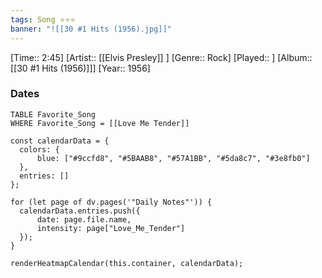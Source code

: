 ```yaml
---
tags: Song ⭐⭐⭐ 
banner: "![[30 #1 Hits (1956).jpg]]"
---
```

[Time:: 2:45]
[Artist:: [[Elvis Presley]] ]
[Genre:: Rock]
[Played:: ]
[Album:: [[30 #1 Hits (1956)]]]
[Year:: 1956]
### Dates
````dataview
TABLE Favorite_Song
WHERE Favorite_Song = [[Love Me Tender]]
````
  ```dataviewjs
const calendarData = { 
	colors: { 
		blue: ["#9ccfd8", "#5BAAB8", "#57A1BB", "#5da8c7", "#3e8fb0"] 
	}, 
	entries: [] 
}; 

for (let page of dv.pages('"Daily Notes"')) { 
	calendarData.entries.push({ 
		date: page.file.name, 
		intensity: page["Love_Me_Tender"]
	}); 
} 

renderHeatmapCalendar(this.container, calendarData);
```
